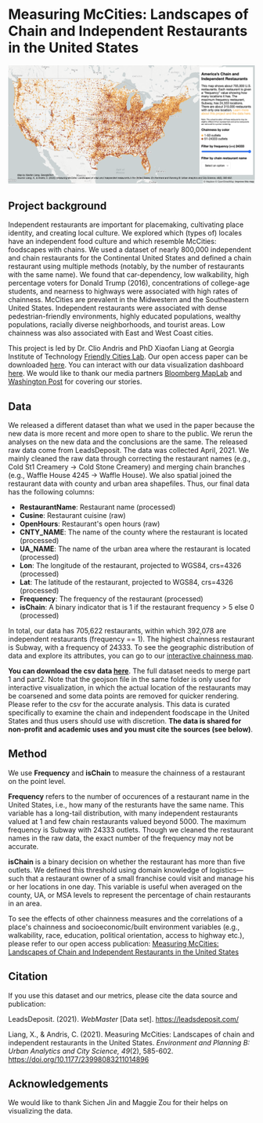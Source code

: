 # Measuring McCities: Landscapes of Chain and Independent Restaurants in the United States

![Interactive Data Dashboard for Chain Restaurants](dashboard.png)

## Project background

Independent restaurants are important for placemaking, cultivating place identity, and creating local culture. We explored which (types of) locales have an independent food culture and which resemble McCities: foodscapes with chains. We used a dataset of nearly 800,000 independent and chain restaurants for the Continental United States and defined a chain restaurant using multiple methods (notably, by the number of restaurants with the same name). We found that car-dependency, low walkability, high percentage voters for Donald Trump (2016), concentrations of college-age students, and nearness to highways were associated with high rates of chainness. McCities are prevalent in the Midwestern and the Southeastern United States. Independent restaurants were associated with dense pedestrian-friendly environments, highly educated populations, wealthy populations, racially diverse neighborhoods, and tourist areas. Low chainness was also associated with East and West Coast cities.

This project is led by Dr. Clio Andris and PhD Xiaofan Liang at Georgia Institute of Technology [Friendly Cities Lab](https://friendlycities.gatech.edu/). Our open access paper can be downloaded [here](https://journals.sagepub.com/doi/full/10.1177/23998083211014896). You can interact with our data visualization dashboard [here](https://friendlycities-gatech.github.io/chainness/). We would like to thank our media partners [Bloomberg MapLab](https://www.bloomberg.com/news/newsletters/2021-06-16/maplab-how-many-chain-restaurants-are-in-your-city) and [Washington Post](washingtonpost.com/business/2022/09/29/chain-restaurant-capitals/?pwapi_token=eyJ0eXAiOiJKV1QiLCJhbGciOiJIUzI1NiJ9.eyJzdWJpZCI6IjMxMTY0NDc1IiwicmVhc29uIjoiZ2lmdCIsIm5iZiI6MTY2NDUzNjIzMCwiaXNzIjoic3Vic2NyaXB0aW9ucyIsImV4cCI6MTY2NTc0NTgzMCwiaWF0IjoxNjY0NTM2MjMwLCJqdGkiOiJmZjlmZDI4Zi1lYjRmLTRmZGEtODY1NS0xNzlkNmZmYzlmYzkiLCJ1cmwiOiJodHRwczovL3d3dy53YXNoaW5ndG9ucG9zdC5jb20vYnVzaW5lc3MvMjAyMi8wOS8yOS9jaGFpbi1yZXN0YXVyYW50LWNhcGl0YWxzLyJ9._tx8XDmZWM4JI-p6dUyVioU7T6imoddZPJowNCS8ryE) for covering our stories. 

## Data 
We released a different dataset than what we used in the paper because the new data is more recent and more open to share to the public. We rerun the analyses on the new data and the conclusions are the same. The released raw data come from LeadsDeposit. The data was collected April, 2021. We mainly cleaned the raw data through correcting the restaurant names (e.g., Cold St1 Creamery -> Cold Stone Creamery) and merging chain branches (e.g., Waffle House 4245 -> Waffle House). We also spatial joined the restaurant data with county and urban area shapefiles. Thus, our final data has the following columns: 

* **RestaurantName**: Restaurant name (processed)
* **Cusine**: Restaurant cuisine (raw)
* **OpenHours**: Restaurant's open hours (raw)
* **CNTY_NAME**: The name of the county where the restaurant is located (processed)
* **UA_NAME**: The name of the urban area where the restaurant is located (processed)
* **Lon**: The longitude of the restaurant, projected to WGS84, crs=4326 (processed)
* **Lat**: The latitude of the restaurant, projected to WGS84, crs=4326 (processed)
* **Frequency**: The frequency of the restaurant (processed)
* **isChain**: A binary indicator that is 1 if the restaurant frequency > 5 else 0 (processed)

In total, our data has 705,622 restaurants, within which 392,078 are independent restaurants (frequency == 1). The highest chainness restaurant is Subway, with a frequency of 24333. To see the geographic distribution of data and explore its attributes, you can go to our [interactive chainness map](https://friendlycities-gatech.github.io/chainness/). 

**You can download the csv data [here](https://github.com/friendlycities-gatech/chainness/tree/main/data)**. The full dataset needs to merge part 1 and part2. Note that the geojson file in the same folder is only used for interactive visualization, in which the actual location of the restaurants may be coarsened and some data points are removed for quicker rendering. Please refer to the csv for the accurate analysis. This data is curated specifically to examine the chain and independent foodscape in the United States and thus users should use with discretion. **The data is shared for non-profit and academic uses and you must cite the sources (see below)**. 

## Method 
We use **Frequency** and **isChain** to measure the chainness of a restaurant on the point level. 

**Frequency** refers to the number of occurences of a restaurant name in the United States, i.e., how many of the resturants have the same name. This variable has a long-tail distribution, with many independent restaurants valued at 1 and few chain restaurants valued beyond 5000. The maximum frequency is Subway with 24333 outlets. Though we cleaned the restaurant names in the raw data, the exact number of the frequency may not be accurate. 

**isChain** is a binary decision on whether the restaurant has more than five outlets. We defined this threshold using domain knowledge of logistics—such that a restaurant owner of a small franchise could visit and manage his or her locations in one day. This variable is useful when averaged on the county, UA, or MSA levels to represent the percentage of chain restaurants in an area. 

To see the effects of other chainness measures and the correlations of a place's chainness and socioeconomic/built environment variables (e.g., walkability, race, education, political orientation, access to highway etc.), please refer to our open access publication: [Measuring McCities: Landscapes of Chain and Independent Restaurants in the United States](https://journals.sagepub.com/doi/full/10.1177/23998083211014896)

## Citation
If you use this dataset and our metrics, please cite the data source and publication: 

LeadsDeposit. (2021). *WebMaster* [Data set]. https://leadsdeposit.com/

Liang, X., & Andris, C. (2021). Measuring McCities: Landscapes of chain and independent restaurants in the United States. *Environment and Planning B: Urban Analytics and City Science, 49*(2), 585-602. https://doi.org/10.1177/23998083211014896

## Acknowledgements
We would like to thank Sichen Jin and Maggie Zou for their helps on visualizing the data. 

